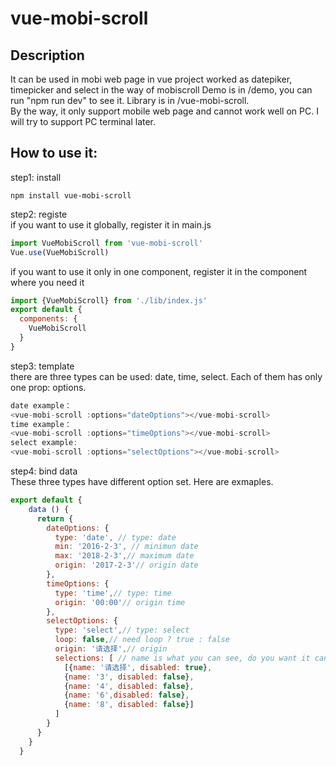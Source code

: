 # vue-mobi-scroll
Description
------
It can be used in mobi web page in vue project worked as datepiker, timepicker and select in the way of mobiscroll
Demo is in /demo, you can run "npm run dev" to see it.
Library is in /vue-mobi-scroll.<br>
By the way, it only support mobile web page and cannot work well on PC. I will try to support PC terminal later.

How to use it:
------
step1: install<br>
```
npm install vue-mobi-scroll
```
step2: registe<br>
if you want to use it globally, register it in main.js<br>
```javascript
import VueMobiScroll from 'vue-mobi-scroll'
Vue.use(VueMobiScroll)
```
if you want to use it only in one component, register it in the component where you need it
```javascript
import {VueMobiScroll} from './lib/index.js'
export default {
  components: {
    VueMobiScroll
  }
}
```
step3: template<br>
there are three types can be used: date, time, select. Each of them has only one prop: options.
``` javascript
date example：
<vue-mobi-scroll :options="dateOptions"></vue-mobi-scroll>
time example：
<vue-mobi-scroll :options="timeOptions"></vue-mobi-scroll>
select example:
<vue-mobi-scroll :options="selectOptions"></vue-mobi-scroll>
```
step4: bind data<br> 
These three types have different option set. Here are exmaples.
```javascript
export default {
    data () {
      return {
        dateOptions: {
          type: 'date', // type: date
          min: '2016-2-3', // minimun date
          max: '2018-2-3',// maximum date
          origin: '2017-2-3'// origin date
        },
        timeOptions: {
          type: 'time',// type: time
          origin: '00:00'// origin time
        },
        selectOptions: {
          type: 'select',// type: select
          loop: false,// need loop ? true : false
          origin: '请选择',// origin
          selections: [ // name is what you can see, do you want it can be selected？ if yes, disabled: true, if no, disabled: false
            [{name: '请选择', disabled: true}, 
            {name: '3', disabled: false},
            {name: '4', disabled: false}, 
            {name: '6',disabled: false}, 
            {name: '8', disabled: false}]
          ]
        }
      }
    }
  }
```

